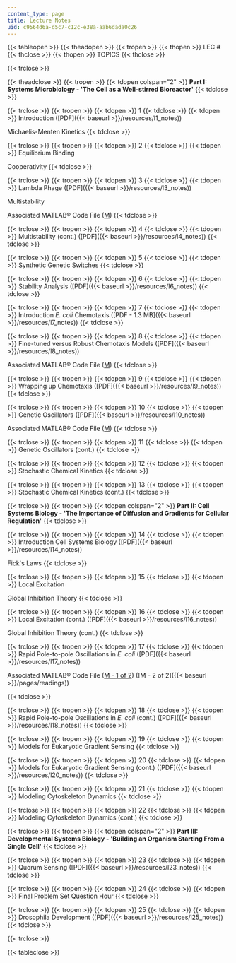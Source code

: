 ```yaml
---
content_type: page
title: Lecture Notes
uid: c9564d6a-d5c7-c12c-e38a-aab6dada0c26
---
```


{{< tableopen >}}
{{< theadopen >}}
{{< tropen >}}
{{< thopen >}}
LEC #
{{< thclose >}}
{{< thopen >}}
TOPICS
{{< thclose >}}

{{< trclose >}}

{{< theadclose >}}
{{< tropen >}}
{{< tdopen colspan="2" >}}
**Part I: Systems Microbiology - 'The Cell as a Well-stirred Bioreactor'**
{{< tdclose >}}

{{< trclose >}}
{{< tropen >}}
{{< tdopen >}}
1
{{< tdclose >}}
{{< tdopen >}}
Introduction ([PDF]({{< baseurl >}}/resources/l1_notes))  
  
Michaelis-Menten Kinetics
{{< tdclose >}}

{{< trclose >}}
{{< tropen >}}
{{< tdopen >}}
2
{{< tdclose >}}
{{< tdopen >}}
Equilibrium Binding  
  
Cooperativity
{{< tdclose >}}

{{< trclose >}}
{{< tropen >}}
{{< tdopen >}}
3
{{< tdclose >}}
{{< tdopen >}}
Lambda Phage ([PDF]({{< baseurl >}}/resources/l3_notes))  
  
Multistability  
  
Associated MATLAB® Code File ([M](/courses/physics/8-591j-systems-biology-fall-2004/readings/CodeI2.m))
{{< tdclose >}}

{{< trclose >}}
{{< tropen >}}
{{< tdopen >}}
4
{{< tdclose >}}
{{< tdopen >}}
Multistability (cont.) ([PDF]({{< baseurl >}}/resources/l4_notes))
{{< tdclose >}}

{{< trclose >}}
{{< tropen >}}
{{< tdopen >}}
5
{{< tdclose >}}
{{< tdopen >}}
Synthetic Genetic Switches
{{< tdclose >}}

{{< trclose >}}
{{< tropen >}}
{{< tdopen >}}
6
{{< tdclose >}}
{{< tdopen >}}
Stability Analysis ([PDF]({{< baseurl >}}/resources/l6_notes))
{{< tdclose >}}

{{< trclose >}}
{{< tropen >}}
{{< tdopen >}}
7
{{< tdclose >}}
{{< tdopen >}}
Introduction _E. coli_ Chemotaxis ([PDF - 1.3 MB]({{< baseurl >}}/resources/l7_notes))
{{< tdclose >}}

{{< trclose >}}
{{< tropen >}}
{{< tdopen >}}
8
{{< tdclose >}}
{{< tdopen >}}
Fine-tuned versus Robust Chemotaxis Models ([PDF]({{< baseurl >}}/resources/l8_notes))  
  
Associated MATLAB® Code File ([M](/courses/physics/8-591j-systems-biology-fall-2004/readings/CodeI4.m))
{{< tdclose >}}

{{< trclose >}}
{{< tropen >}}
{{< tdopen >}}
9
{{< tdclose >}}
{{< tdopen >}}
Wrapping up Chemotaxis ([PDF]({{< baseurl >}}/resources/l9_notes))
{{< tdclose >}}

{{< trclose >}}
{{< tropen >}}
{{< tdopen >}}
10
{{< tdclose >}}
{{< tdopen >}}
Genetic Oscillators ([PDF]({{< baseurl >}}/resources/l10_notes))  
  
Associated MATLAB® Code File ([M](/courses/physics/8-591j-systems-biology-fall-2004/readings/CodeI6.m))
{{< tdclose >}}

{{< trclose >}}
{{< tropen >}}
{{< tdopen >}}
11
{{< tdclose >}}
{{< tdopen >}}
Genetic Oscillators (cont.)
{{< tdclose >}}

{{< trclose >}}
{{< tropen >}}
{{< tdopen >}}
12
{{< tdclose >}}
{{< tdopen >}}
Stochastic Chemical Kinetics
{{< tdclose >}}

{{< trclose >}}
{{< tropen >}}
{{< tdopen >}}
13
{{< tdclose >}}
{{< tdopen >}}
Stochastic Chemical Kinetics (cont.)
{{< tdclose >}}

{{< trclose >}}
{{< tropen >}}
{{< tdopen colspan="2" >}}
**Part II: Cell Systems Biology - 'The Importance of Diffusion and Gradients for Cellular Regulation'**
{{< tdclose >}}

{{< trclose >}}
{{< tropen >}}
{{< tdopen >}}
14
{{< tdclose >}}
{{< tdopen >}}
Introduction Cell Systems Biology ([PDF]({{< baseurl >}}/resources/l14_notes))  
  
Fick's Laws
{{< tdclose >}}

{{< trclose >}}
{{< tropen >}}
{{< tdopen >}}
15
{{< tdclose >}}
{{< tdopen >}}
Local Excitation  
  
Global Inhibition Theory
{{< tdclose >}}

{{< trclose >}}
{{< tropen >}}
{{< tdopen >}}
16
{{< tdclose >}}
{{< tdopen >}}
Local Excitation (cont.) ([PDF]({{< baseurl >}}/resources/l16_notes))  
  
Global Inhibition Theory (cont.)
{{< tdclose >}}

{{< trclose >}}
{{< tropen >}}
{{< tdopen >}}
17
{{< tdclose >}}
{{< tdopen >}}
Rapid Pole-to-pole Oscillations in _E. coli_ ([PDF]({{< baseurl >}}/resources/l17_notes))

Associated MATLAB® Code File ([M - 1 of 2](/courses/physics/8-591j-systems-biology-fall-2004/readings/how_homog.m)) ([M - 2 of 2]({{< baseurl >}}/pages/readings))


{{< tdclose >}}

{{< trclose >}}
{{< tropen >}}
{{< tdopen >}}
18
{{< tdclose >}}
{{< tdopen >}}
Rapid Pole-to-pole Oscillations in _E. coli_ (cont.) ([PDF]({{< baseurl >}}/resources/l18_notes))
{{< tdclose >}}

{{< trclose >}}
{{< tropen >}}
{{< tdopen >}}
19
{{< tdclose >}}
{{< tdopen >}}
Models for Eukaryotic Gradient Sensing
{{< tdclose >}}

{{< trclose >}}
{{< tropen >}}
{{< tdopen >}}
20
{{< tdclose >}}
{{< tdopen >}}
Models for Eukaryotic Gradient Sensing (cont.) ([PDF]({{< baseurl >}}/resources/l20_notes))
{{< tdclose >}}

{{< trclose >}}
{{< tropen >}}
{{< tdopen >}}
21
{{< tdclose >}}
{{< tdopen >}}
Modeling Cytoskeleton Dynamics
{{< tdclose >}}

{{< trclose >}}
{{< tropen >}}
{{< tdopen >}}
22
{{< tdclose >}}
{{< tdopen >}}
Modeling Cytoskeleton Dynamics (cont.)
{{< tdclose >}}

{{< trclose >}}
{{< tropen >}}
{{< tdopen colspan="2" >}}
**Part III: Developmental Systems Biology - 'Building an Organism Starting From a Single Cell'**
{{< tdclose >}}

{{< trclose >}}
{{< tropen >}}
{{< tdopen >}}
23
{{< tdclose >}}
{{< tdopen >}}
Quorum Sensing ([PDF]({{< baseurl >}}/resources/l23_notes))
{{< tdclose >}}

{{< trclose >}}
{{< tropen >}}
{{< tdopen >}}
24
{{< tdclose >}}
{{< tdopen >}}
Final Problem Set Question Hour
{{< tdclose >}}

{{< trclose >}}
{{< tropen >}}
{{< tdopen >}}
25
{{< tdclose >}}
{{< tdopen >}}
Drosophila Development ([PDF]({{< baseurl >}}/resources/l25_notes))
{{< tdclose >}}

{{< trclose >}}

{{< tableclose >}}